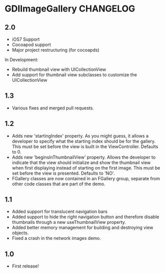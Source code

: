 # GDIImageGallery CHANGELOG

## 2.0
* iOS7 Support
* Cocoapod support
* Major project restructuring (for cocoapds)

In Development:
* Rebuild thumbnail view with UICollectionView
* Add support for thumbnail view subclasses to customize the UICollectionView

## 1.3
* Various fixes and merged pull requests.

## 1.2
* Adds new 'startingIndex' property. As you might guess, it allows a developer to specify what the starting index should be for the gallery. This must be set before the view is built in the ViewController. Defaults to 0.
* Adds new 'beginsInThumbnailView' property. Allows the developer to indicate that the view should initialize and show the thumbnail view when first displaying instead of starting on the first image. This must be set before the view is presented. Defaults to 'NO'.
* FGallery classes are now contained in an FGallery group, separate from other code classes that are part of the demo. 


## 1.1
* Added support for translucent navigation bars
* Added support to hide the right navigation button and therefore disable thumbnails through a new useThumbnailView property.
* Added better memory management for building and destroying view objects.
* Fixed a crash in the network images demo.

## 1.0
* First release!